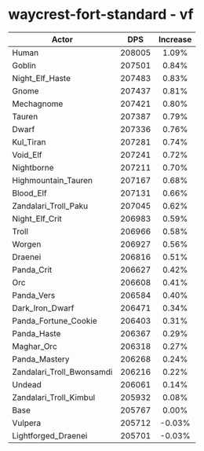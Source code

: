 # waycrest-fort-standard - vf
| Actor | DPS | Increase |
|---|:---:|:---:|
|Human|208005|1.09%|
|Goblin|207501|0.84%|
|Night_Elf_Haste|207483|0.83%|
|Gnome|207437|0.81%|
|Mechagnome|207421|0.80%|
|Tauren|207387|0.79%|
|Dwarf|207336|0.76%|
|Kul_Tiran|207281|0.74%|
|Void_Elf|207241|0.72%|
|Nightborne|207211|0.70%|
|Highmountain_Tauren|207167|0.68%|
|Blood_Elf|207131|0.66%|
|Zandalari_Troll_Paku|207045|0.62%|
|Night_Elf_Crit|206983|0.59%|
|Troll|206966|0.58%|
|Worgen|206927|0.56%|
|Draenei|206816|0.51%|
|Panda_Crit|206627|0.42%|
|Orc|206608|0.41%|
|Panda_Vers|206584|0.40%|
|Dark_Iron_Dwarf|206471|0.34%|
|Panda_Fortune_Cookie|206403|0.31%|
|Panda_Haste|206367|0.29%|
|Maghar_Orc|206318|0.27%|
|Panda_Mastery|206268|0.24%|
|Zandalari_Troll_Bwonsamdi|206216|0.22%|
|Undead|206061|0.14%|
|Zandalari_Troll_Kimbul|205932|0.08%|
|Base|205767|0.00%|
|Vulpera|205712|-0.03%|
|Lightforged_Draenei|205701|-0.03%|

